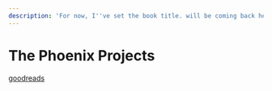 ```yaml
---
description: 'For now, I''ve set the book title. will be coming back here to add the content.'
---
```


# The Phoenix Projects

[goodreads](https://www.goodreads.com/book/show/17255186-the-phoenix-project)

